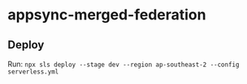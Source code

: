 # appsync-merged-federation

## Deploy

Run: `npx sls deploy --stage dev --region ap-southeast-2 --config serverless.yml`
